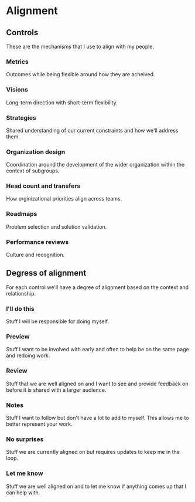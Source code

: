 # Alignment

## Controls

These are the mechanisms that I use to align with my people.

### Metrics

Outcomes while being flexible around how they are acheived.

### Visions

Long-term direction with short-term flexibility.

### Strategies

Shared understanding of our current constraints and how we'll address them.

### Organization design

Coordination around the development of the wider organization within the context of subgroups.

### Head count and transfers

How orginizational priorities align across teams.

### Roadmaps

Problem selection and solution validation.

### Performance reviews

Culture and recognition.

## Degress of alignment

For each control we'll have a degree of alignment based on the context and relationship.

### I'll do this

Stuff I will be responsible for doing myself.

### Preview

Stuff I want to be involved with early and often to help be on the same page and redoing work.

### Review

Stuff that we are well aligned on and I want to see and provide feedback on before it is shared with a larger audience.

### Notes

Stuff I want to follow but don't have a lot to add to myself. This allows me to better represent your work.

### No surprises

Stuff we are currently aligned on but requires updates to keep me in the loop.

### Let me know

Stuff we are well aligned on and to let me know if anything comes up that I can help with.
